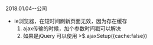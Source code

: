 <br>2018.01.04--公司
* ie浏览器，在短时间刷新页面无效，因为存在缓存
  1. ajax传输的时候，加个参数时间戳可以解决
  2. 如果是jQuery 可以使用 >$.ajaxSetup({cache:false})
